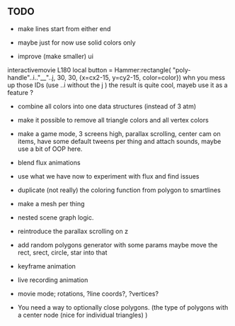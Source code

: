 TODO
-------
- make lines start from either end

- maybe just for now use solid colors only
- improve (make smaller) ui




interactivemovie L180 local button = Hammer:rectangle( "poly-handle"..i.."__"..j, 30, 30, {x=cx2-15, y=cy2-15, color=color})
whn you mess up those IDs (use ..i without the j ) the result is quite cool, mayeb use it as a feature ?

- combine all colors into one data structures (instead of 3 atm)
- make it possible to remove all triangle colors and all vertex colors

- make a game mode, 3 screens high, parallax scrolling, center cam on items, have some default tweens per thing and attach sounds, maybe use a bit of OOP here.
- blend flux animations
- use what we have now to experiment with flux and find issues
- duplicate (not really) the coloring function from polygon to smartlines
- make a mesh per thing
- nested scene graph logic.
- reintroduce the parallax scrolling on z
- add random polygons generator with some params maybe move the rect, srect, circle, star into that
- keyframe animation
- live recording animation
- movie mode; rotations, ?line coords?, ?vertices?
- You need a way to optionally close polygons. (the type of polygons with a center node (nice for individual triangles) )
